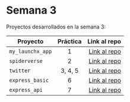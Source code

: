 # Semana 3

Proyectos desarrollados en la semana 3:

| Proyecto | Práctica | Link al repo |
| ------------- |:-------------:| -----:|
|`my_launchx_app`|1|[Link al repo](https://github.com/josefl19/launchx_app)|
|`spiderverse`|2|[Link al repo](https://github.com/josefl19/spiderverse)|
|`twitter`|3, 4, 5|[Link al repo](https://github.com/josefl19/twitter)|
|`express_basic`|6|[Link al repo](https://github.com/josefl19/express_basic)|
|`express_api`|7|[Link al repo](https://github.com/josefl19/express_api)|
